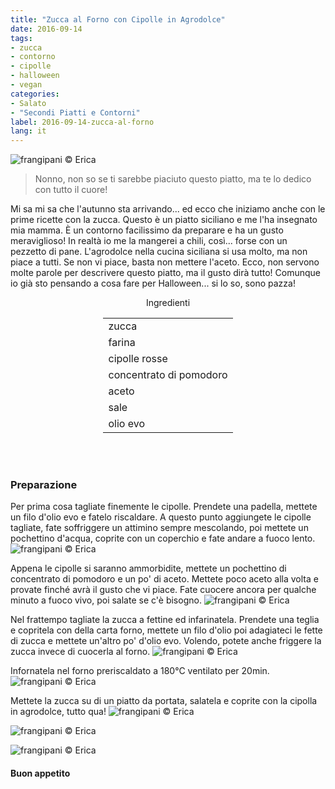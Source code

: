```yaml
---
title: "Zucca al Forno con Cipolle in Agrodolce"
date: 2016-09-14
tags:
- zucca
- contorno
- cipolle
- halloween
- vegan
categories:
- Salato
- "Secondi Piatti e Contorni"
label: 2016-09-14-zucca-al-forno
lang: it
---
```

![](header.jpg "frangipani © Erica")

> Nonno, non so se ti sarebbe piaciuto questo piatto, ma te lo dedico con tutto il cuore!

Mi sa mi sa che l'autunno sta arrivando... ed ecco che iniziamo anche con le prime ricette con la zucca. Questo è un piatto siciliano e me l'ha insegnato mia mamma. È un contorno facilissimo da preparare e ha un gusto meraviglioso! In realtà io me la mangerei a chili, così... forse con un pezzetto di pane. L'agrodolce nella cucina siciliana si usa molto, ma non piace a tutti. Se non vi piace, basta non mettere l'aceto. Ecco, non servono molte parole per descrivere questo piatto, ma il gusto dirà tutto! Comunque io già sto pensando a cosa fare per Halloween... si lo so, sono pazza!

<div id="wrapper" style="text-align: center">
  <div id="yourdiv" style="display: inline-block;">
    <div class="ingredients">
      <div class="ingredients-title">Ingredienti</div>
      <table>
        <tbody>
          <tr>
            <td>zucca</td>
          </tr>
          <tr>
            <td>farina</td>
          </tr>
          <tr>
            <td>cipolle rosse</td>
          </tr>
          <tr>
            <td>concentrato di pomodoro</td>
          </tr>
          <tr>
            <td>aceto</td>
          </tr>
          <tr>
            <td>sale</td>
          </tr>
          <tr>
            <td>olio evo</td>
          </tr>
        </tbody>
      </table>
      <br></br>
    </div>
  </div>
</div>


<h3>
  <font color="grey">
    <i class="fa fa-cogs"></i>
  </font> Preparazione
</h3>

Per prima cosa tagliate finemente le cipolle. Prendete una padella, mettete un filo d'olio evo e fatelo riscaldare. A questo punto aggiungete le cipolle tagliate, fate soffriggere un attimino sempre mescolando, poi mettete un pochettino d'acqua, coprite con un coperchio e fate andare a fuoco lento.
![](cipollacruda.jpg "frangipani © Erica")

Appena le cipolle si saranno ammorbidite, mettete un pochettino di concentrato di pomodoro e un po' di aceto. Mettete poco aceto alla volta e provate finché avrà il gusto che vi piace. Fate cuocere ancora per qualche minuto a fuoco vivo, poi salate se c'è bisogno.
![](cipollacotta.jpg "frangipani © Erica")

Nel frattempo tagliate la zucca a fettine ed infarinatela. Prendete una teglia e copritela con della carta forno, mettete un filo d'olio poi adagiateci le fette di zucca e mettete un'altro po' d'olio evo. Volendo, potete anche friggere la zucca invece di cuocerla al forno.
![](teglia.jpg "frangipani © Erica")

Infornatela nel forno preriscaldato a 180°C ventilato per 20min.
![](zucca.jpg "frangipani © Erica")

Mettete la zucca su di un piatto da portata, salatela e coprite con la cipolla in agrodolce, tutto qua!
![](risultato1.jpg "frangipani © Erica")

![](risultato2.jpg "frangipani © Erica")

![](risultato3.jpg "frangipani © Erica")



<h4>Buon appetito
  <font color="red">
    <i class="fa fa-smile-o"></i>
  </font>
</h4>
